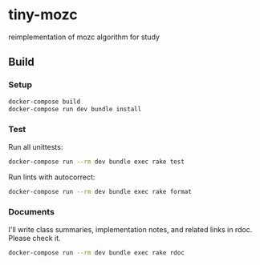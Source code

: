# tiny-mozc
reimplementation of mozc algorithm for study

## Build
### Setup

```sh
docker-compose build
docker-compose run dev bundle install
```

### Test

Run all unittests:

```sh
docker-compose run --rm dev bundle exec rake test
```

Run lints with autocorrect:

```sh
docker-compose run --rm dev bundle exec rake format
```

### Documents
I'll write class summaries, implementation notes, and related links in rdoc. Please check it.

```sh
docker-compose run --rm dev bundle exec rake rdoc
```
